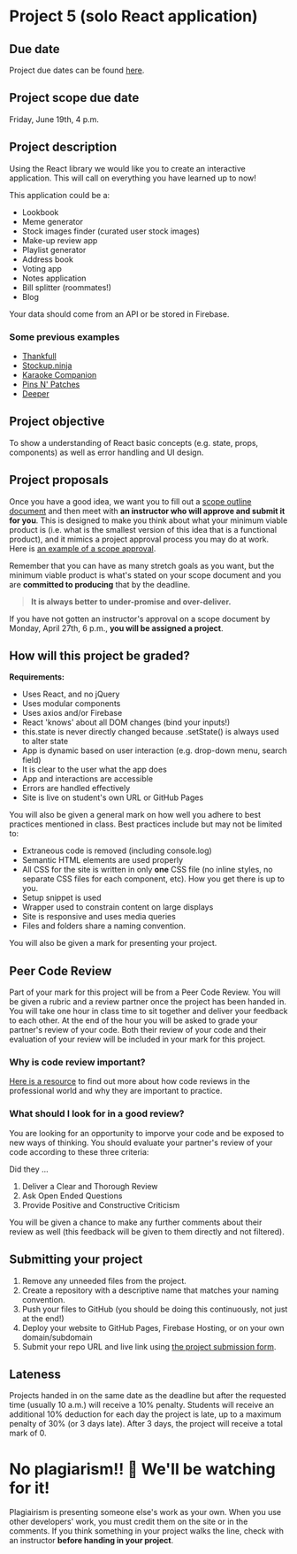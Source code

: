 # Project 5 (solo React application)

## Due date

Project due dates can be found [here](https://github.com/HackerYou/bootcamp-notes/blob/master/stuff-you-need-to-know/important-dates.md).

## Project scope due date

Friday, June 19th, 4 p.m.

## Project description

Using the React library we would like you to create an interactive application. This will call on everything you have learned up to now!

This application could be a:

-   Lookbook
-   Meme generator
-   Stock images finder (curated user stock images)
-   Make-up review app
-   Playlist generator
-   Address book
-   Voting app
-   Notes application
-   Bill splitter (roommates!)
-   Blog

Your data should come from an API or be stored in Firebase.

### Some previous examples

-   [Thankfull](https://gratitude-journal-p5.firebaseapp.com/)
-   [Stockup.ninja](https://stockup.ninja/)
-   [Karaoke Companion](https://karaoke-companion-c6638.firebaseapp.com/)
-   [Pins N' Patches](https://kayevans.github.io/pinsAndPatchesApp/)
-   [Deeper](http://juliadufresne.com/deeper/)

## Project objective

To show a understanding of React basic concepts (e.g. state, props, components) as well as error handling and UI design.

## Project proposals

Once you have a good idea, we want you to fill out a [scope outline document](https://docs.google.com/forms/d/1XgB1rZD3JnVAGylmlmpIolH6dLpbq6vNnfLZ1WmGGCc/edit) and then meet with **an instructor who will approve and submit it for you**. This is designed to make you think about what your minimum viable product is (i.e. what is the smallest version of this idea that is a functional product), and it mimics a project approval process you may do at work. Here is [an example of a scope approval](https://hychalknotes.s3.amazonaws.com/Scope%20Approval%20Example.pdf).

Remember that you can have as many stretch goals as you want, but the minimum viable product is what's stated on your scope document and you are **committed to producing** that by the deadline.

> **It is always better to under-promise and over-deliver.**

<!--- ### Deployment
(optional) In order to make deploying your app easy use the Firebase hosting features to get your site up online! There is the ability to add a custom domain if you would like, so think about a fun, shareable domain for your application . --->

If you have not gotten an instructor's approval on a scope document by Monday, April 27th, 6 p.m., **you will be assigned a project**.

## How will this project be graded?

**Requirements:**

-   Uses React, and no jQuery
-   Uses modular components
-   Uses axios and/or Firebase
-   React 'knows' about all DOM changes (bind your inputs!)
-   this.state is never directly changed because .setState() is always used to alter state
-   App is dynamic based on user interaction (e.g. drop-down menu, search field)
-   It is clear to the user what the app does
-   App and interactions are accessible
-   Errors are handled effectively
-   Site is live on student's own URL or GitHub Pages

You will also be given a general mark on how well you adhere to best practices mentioned in class. Best practices include but may not be limited to:

-   Extraneous code is removed (including console.log)
-   Semantic HTML elements are used properly
-   All CSS for the site is written in only **one** CSS file (no inline styles, no separate CSS files for each component, etc). How you get there is up to you.
-   Setup snippet is used
-   Wrapper used to constrain content on large displays
-   Site is responsive and uses media queries
-   Files and folders share a naming convention.

You will also be given a mark for presenting your project.

<!-- You will also be given marks for your project presentation:

-   Student was loud enough for everyone to hear
-   Student was able to identify a technical win
-   Student was able to effectively identify a technical challenge
-   Student did not go over time -->

## Peer Code Review

Part of your mark for this project will be from a Peer Code Review. You will be given a rubric and a review partner once the project has been handed in. You will take one hour in class time to sit together and deliver your feedback to each other. At the end of the hour you will be asked to grade your partner's review of your code. Both their review of your code and their evaluation of your review will be included in your mark for this project. 

### Why is code review important? 

[Here is a resource](https://github.com/HackerYou/bootcamp-notes/blob/master/stuff-you-need-to-know/resources-and-cheat-sheets/code-review-best-practices.md) to find out more about how code reviews in the professional world and why they are important to practice. 

### What should I look for in a good review? 

You are looking for an opportunity to imporve your code and be exposed to new ways of thinking. You should evaluate your partner's review of your code according to these three criteria:

Did they ...

1. Deliver a Clear and Thorough Review
2. Ask Open Ended Questions
3. Provide Positive and Constructive Criticism

You will be given a chance to make any further comments about their review as well (this feedback will be given to them directly and not filtered).

## Submitting your project

1. Remove any unneeded files from the project.
2. Create a repository with a descriptive name that matches your naming convention.
3. Push your files to GitHub (you should be doing this continuously, not just at the end!)
4. Deploy your website to GitHub Pages, Firebase Hosting, or on your own domain/subdomain
5. Submit your repo URL and live link using [the project submission form](https://docs.google.com/forms/d/1ld09hsgj2WEpCEjNwg8ezA-wOlsFKeuBleYHlOPDUW0/edit).

<!-- ## #design in Helpcue

Though design isn't the core focus of the bootcamp, having a well-designed and cohesive project will help provide a professional polish to your portfolio pieces.

Whether you need advice on colour schemes, fonts, layout or a wider professional opinion, manage your time so that you can take advantage of instructor and peer feedback on design during project work time. 🎨 -->

## Lateness

Projects handed in on the same date as the deadline but after the requested time (usually 10 a.m.) will receive a 10% penalty. Students will receive an additional 10% deduction for each day the project is late, up to a maximum penalty of 30% (or 3 days late). After 3 days, the project will receive a total mark of 0.

# No plagiarism!! 👀 We'll be watching for it!

Plagiairism is presenting someone else's work as your own. When you use other developers' work, you must credit them on the site or in the comments. If you think something in your project walks the line, check with an instructor **before handing in your project**.
